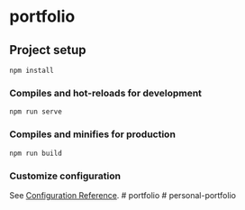 # portfolio

## Project setup
```
npm install
```

### Compiles and hot-reloads for development
```
npm run serve
```

### Compiles and minifies for production
```
npm run build
```

### Customize configuration
See [Configuration Reference](https://cli.vuejs.org/config/).
#   p o r t f o l i o  
 #   p e r s o n a l - p o r t f o l i o  
 